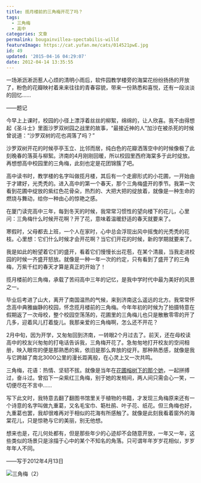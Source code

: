 ```yaml
---
title: 揽月楼前的三角梅开花了吗？
tags:
  - 三角梅
  - 高中
categories: 文章
permalink: bougainvillea-spectabilis-willd
featureImage: https://cat.yufan.me/cats/014521pwE.jpg
id: 49
updated: '2015-04-16 04:29:07'
date: 2012-04-14 13:35:55
---
```


一场淅沥淅沥惹人心烦的清明小雨后，软件园教学楼旁的海棠花纷纷扬扬的开放了，粉色的花瓣映衬着来来往往的青春容貌，带来一份熟悉和喜悦，还有一段淡淡的回忆……

——题记

<!--more-->

今早上上课时，校园的小径上漂浮着丝丝的柳絮，绵绵的，让人欣喜。我不由得想起《圣斗士》里面沙罗双树园之战里的故事，“最接近神的人”加沙在被杀死的时候曾说道：“沙罗双树的花也凋落了吗？”

沙罗双树开花的时候亭亭玉立、比邻而居，纯白色的花瓣洒落空中的时候像极了此刻晚春的落英与柳絮。济南的4月刚刚回暖，所以校园里西府海棠多于此时绽放。再想想高中校园里的三角梅，此刻也定是花团锦簇了吧。

高中读书时，教学楼的名字叫做揽月楼，其后有一个走廊形式的小花圃，一开始由于才建好，光秃秃的。进入高中的第一个春天，那个三角梅盛开的季节。我第一次看到花圃中绽放的紫红色花骨朵，热烈的、大把大把的绽放着，就像是一种生命的燃烧与舞动，给你一种由心的惊艳之感。

在厦门读完高中三年，每到冬天的时候，我常常习惯性的望向楼下的花儿，心里问：三角梅什么时候开花啊？开了花，意味着温暖舒适的春天就要来了。

寒假时，父母都去上班，一个人在家时，心中总会浮现出风中摇曳的光秃秃的花枝。心里想：它们什么时候才会开花啊？当它们开花的时候，新的学期就要来了。

我是如此的盼望着它们的盛开，看着它们慢慢长出花苞，在某个清晨，当我走进校园的时候一齐盛开怒放。就像是一种一年一次的约定，只有看到了盛开了的三角梅，万紫千红的春天才算是真正的开始了！

揽月楼前的三角梅，承载了苦闷高中三年的记忆，是我中学时代中最为美好的风景之一。

毕业后考进了山大，离开了南国温热的气候，来到济南这么遥远的北方。我常常怀念高中典雅幽静的校园，怀念揽月楼前的三角梅。今年年初的时候为了拍摄特意在假期返了一次母校，整个校园空荡荡的，花圃里的三角梅儿也只是散散零零的开了几多，迎着风儿打着旋儿。我那亲爱的三角梅啊，怎么还不开花？

2月中旬，因为开学，又匆匆回到济南，一转眼2个月过去了。前天，还在母校读高中的校友</span><span>兴匆匆的</span><span>打电话告诉我，三角梅开花了。急匆匆地打开校友的空间相册，映入眼帘的便是那熟悉的紫，依旧是那么奔放的绽开。那种熟悉感，就像是我与它跨越了南北3000公里的漫长距离般，在心灵上又一次共鸣。

三角梅，花语：热情、坚韧不拔。就像是当年在[花圃榕树下的那个她](http://yufan.me/blue-turkey/ "蓝色土耳其")，一起拼搏过，奋斗过。曾掐下一朵紫红三角梅，别于她的发梢间，两人间只需会心一笑，一切便尽在不言中……

写下此文时，我特意去翻了翻图书馆里关于植物的书籍，才发现三角梅原来还有一个诗意的名字叫做九重葛，又名毛宝巾、簕杜鹃、叶子花、纸花。但三角梅也好，九重葛也罢，我却很难再对于相似的花海有所感触了。就像是此刻我看着窗外的海棠花儿，只是惊艳与它的美丽，别无他想。

想来也是，花儿何处都有，但是那些年少的心迹却不会随意开放，一年又一年，这些类似的场景只是涂描于心中的某个不知名的角落。只可谓年年岁岁花相似，岁岁年年人不同。

——写于2012年4月13日

![三角梅（2）](https://cat.yufan.me/cats/014521f36.jpg)
